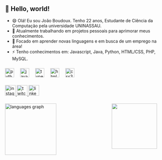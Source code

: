 <h2 align="left">👋 Hello, world!</h2>

- 😄 Olá! Eu sou João Boudoux. Tenho 22 anos, Estudante de Ciência da Computação pela universidade UNINASSAU.
- 🔭 Atualmente trabalhando em projetos pessoais para aprimorar meus conhecimentos.
- 🌱 Focado em aprender novas linguagens e em busca de um emprego na área!
- ⚡ Tenho conhecimentos em: Javascript, Java, Python, HTML/CSS, PHP, MySQL. 

###

<div align="left">
  <img src="https://cdn.jsdelivr.net/gh/devicons/devicon/icons/python/python-original.svg" height="30" alt="python logo"  />
  <img width="12" />
  <img src="https://cdn.jsdelivr.net/gh/devicons/devicon/icons/javascript/javascript-original.svg" height="30" alt="javascript logo"  />
  <img width="12" />
  <img src="https://cdn.jsdelivr.net/gh/devicons/devicon/icons/typescript/typescript-original.svg" height="30" alt="typescript logo"  />
  <img width="12" />
  <img src="https://cdn.jsdelivr.net/gh/devicons/devicon/icons/html5/html5-original.svg" height="30" alt="html5 logo"  />
  <img width="12" />
  <img src="https://cdn.jsdelivr.net/gh/devicons/devicon/icons/css3/css3-original.svg" height="30" alt="css3 logo"  />
</div>

###

<div align="left">
  <a href="https://www.instagram.com/joao_boudoux/" target="_blank">
    <img src="https://img.shields.io/static/v1?message=Instagram&logo=instagram&label=&color=E4405F&logoColor=white&labelColor=&style=for-the-badge" height="35" alt="instagram logo"  />
  </a>
  <a href="https://www.twitch.tv/yijotave" target="_blank">
    <img src="https://img.shields.io/static/v1?message=Twitch&logo=twitch&label=&color=9146FF&logoColor=white&labelColor=&style=for-the-badge" height="35" alt="twitch logo"  />
  </a>
  <a href="https://www.linkedin.com/in/joão-victor-de-lima-boudoux-368332222/" target="_blank">
    <img src="https://img.shields.io/static/v1?message=LinkedIn&logo=linkedin&label=&color=0077B5&logoColor=white&labelColor=&style=for-the-badge" height="35" alt="linkedin logo"  />
  </a>
</div>

###

<img align="right" height="150" src="https://i.pinimg.com/originals/0d/b1/38/0db13857427971e32ece31f7fab3c65d.gif"  />

###

<div align="left">
  <img src="https://github-readme-stats.vercel.app/api/top-langs?username=JoaoBoudoux&locale=pt-br&hide_title=false&layout=compact&card_width=320&langs_count=7&theme=vue-dark&hide_border=false&order=2" height="170" alt="languages graph"  />
</div>

###
